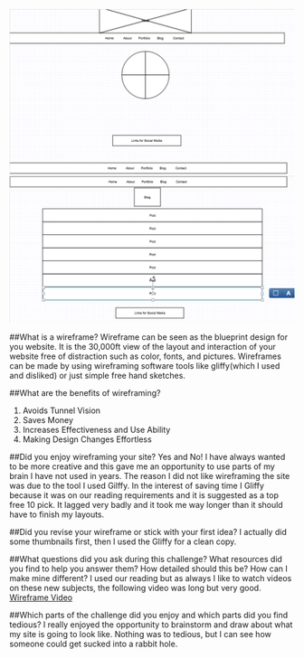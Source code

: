 ![Alt text](imgs/wireframe-index.png)
![Alt text](imgs/wireframe-blog-index.png)

##What is a wireframe?
Wireframe can be seen as the blueprint design for you website. It is the 30,000ft view of the layout and interaction of your website free of distraction such as color, fonts, and pictures. Wireframes can be made by using wireframing software tools like gliffy(which I used and disliked) or just simple free hand sketches.

##What are the benefits of wireframing?
1. Avoids Tunnel Vision
2. Saves Money
3. Increases Effectiveness and Use Ability
4. Making Design Changes Effortless

##Did you enjoy wireframing your site?
Yes and No! I have always wanted to be more creative and this gave me an opportunity to use parts of my brain I have not used in years.  The reason I did not like wireframing the site was due to the tool I used Gilffy. In the interest of saving time I Gliffy because it was on our reading requirements and it is suggested as a top free 10 pick. It lagged very badly and it took me way longer than it should have to finish my layouts.

##Did you revise your wireframe or stick with your first idea?
I actually did some thumbnails first, then I used the Gliffy for a clean copy.

##What questions did you ask during this challenge? What resources did you find to help you answer them?
How detailed should this be? How can I make mine different?  I used our reading but as always I like to watch videos on these new subjects, the following video was long but very good.
[Wireframe Video](https://www.youtube.com/watch?v=i4Zg6_yKOh8)

##Which parts of the challenge did you enjoy and which parts did you find tedious?
I really enjoyed the opportunity to brainstorm and draw about what my site is going to look like. Nothing was to tedious, but I can see how someone could get sucked into a rabbit hole.